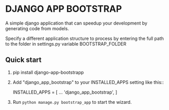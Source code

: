# DJANGO APP BOOTSTRAP

A simple django application that can speedup your development by generating code from models.

Specify a different application structure to process by entering the full path to the folder in settings.py variable BOOTSTRAP_FOLDER

Quick start
-----------

1. pip install django-app-bootstrapp
2. Add "django_app_bootstrap" to your INSTALLED_APPS setting like this::

    INSTALLED_APPS = [
        ...
        'django_app_bootstrap',
    ]

3. Run `python manage.py bootstrap_app` to start the wizard.
